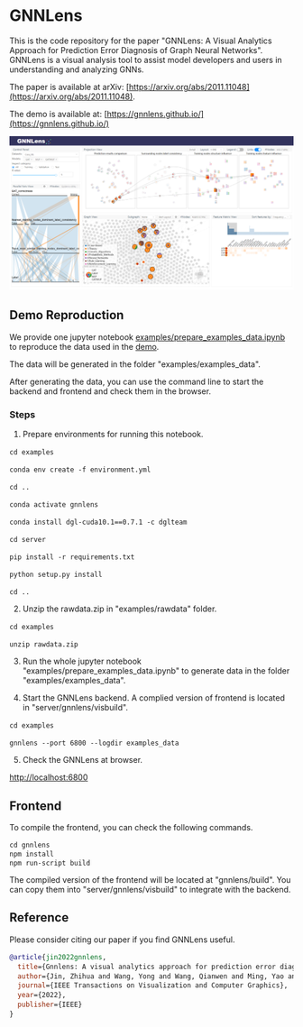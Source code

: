 # GNNLens

This is the code repository for the paper "GNNLens: A Visual Analytics Approach for Prediction Error Diagnosis of Graph Neural Networks". GNNLens is a visual analysis tool to assist model developers and users in understanding and analyzing GNNs.

The paper is available at arXiv: [https://arxiv.org/abs/2011.11048](https://arxiv.org/abs/2011.11048).

The demo is available at: [https://gnnlens.github.io/](https://gnnlens.github.io/)

![system_interface](figs/system_interface.png)

## Demo Reproduction

We provide one jupyter notebook [examples/prepare_examples_data.ipynb](examples/prepare_examples_data.ipynb) to reproduce the data used in the [demo](https://gnnlens.github.io/).

The data will be generated in the folder "examples/examples_data".

After generating the data, you can use the command line to start the backend and frontend and check them in the browser.

### Steps

1. Prepare environments for running this notebook.

`cd examples`

`conda env create -f environment.yml`

`cd ..`

`conda activate gnnlens`

`conda install dgl-cuda10.1==0.7.1 -c dglteam`

`cd server`

`pip install -r requirements.txt`

`python setup.py install`

`cd ..`

2. Unzip the rawdata.zip in "examples/rawdata" folder.

`cd examples`

`unzip rawdata.zip`

3. Run the whole jupyter notebook "examples/prepare_examples_data.ipynb" to generate data in the folder "examples/examples_data".

4. Start the GNNLens backend. A complied version of frontend is located in "server/gnnlens/visbuild".

`cd examples`

`gnnlens --port 6800 --logdir examples_data`

5. Check the GNNLens at browser.

[http://localhost:6800](http://localhost:6800)


## Frontend

To compile the frontend, you can check the following commands.

```
cd gnnlens
npm install
npm run-script build
```

The compiled version of the frontend will be located at "gnnlens/build". You can copy them into "server/gnnlens/visbuild" to integrate with the backend.

## Reference

Please consider citing our paper if you find GNNLens useful.

``` bibtex
@article{jin2022gnnlens,
  title={Gnnlens: A visual analytics approach for prediction error diagnosis of graph neural networks},
  author={Jin, Zhihua and Wang, Yong and Wang, Qianwen and Ming, Yao and Ma, Tengfei and Qu, Huamin},
  journal={IEEE Transactions on Visualization and Computer Graphics},
  year={2022},
  publisher={IEEE}
}
```
